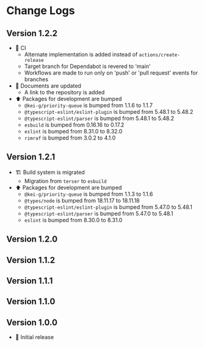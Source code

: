 # Change Logs

## Version 1.2.2

- :green_heart: CI
  - Alternate implementation is added instead of `actions/create-release`
  - Target branch for Dependabot is revered to 'main'
  - Workflows are made to run only on 'push' or 'pull request' events for branches
- :memo: Documents are updated
  - A link to the repository is added
- :arrow_up: Packages for development are bumped
  - `@kei-g/priority-queue` is bumped from 1.1.6 to 1.1.7
  - `@typescript-eslint/eslint-plugin` is bumped from 5.48.1 to 5.48.2
  - `@typescript-eslint/parser` is bumped from 5.48.1 to 5.48.2
  - `esbuild` is bumped from 0.16.16 to 0.17.2
  - `eslint` is bumped from 8.31.0 to 8.32.0
  - `rimraf` is bumped from 3.0.2 to 4.1.0

## Version 1.2.1

- :building_construction: Build system is migrated
  - Migration from `terser` to `esbuild`
- :arrow_up: Packages for development are bumped
  - `@kei-g/priority-queue` is bumped from 1.1.3 to 1.1.6
  - `@types/node` is bumped from 18.11.17 to 18.11.18
  - `@typescript-eslint/eslint-plugin` is bumped from 5.47.0 to 5.48.1
  - `@typescript-eslint/parser` is bumped from 5.47.0 to 5.48.1
  - `eslint` is bumped from 8.30.0 to 8.31.0

## Version 1.2.0

## Version 1.1.2

## Version 1.1.1

## Version 1.1.0

## Version 1.0.0

- :tada: Initial release
